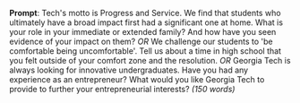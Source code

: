 **Prompt**: Tech's motto is Progress and Service. We find that students who ultimately have a broad impact first had a significant one at home. What is your role in your immediate or extended family? And how have you seen evidence of your impact on them?
_OR_ We challenge our students to 'be comfortable being uncomfortable'. Tell us about a time in high school that you felt outside of your comfort zone and the resolution.
_OR_ Georgia Tech is always looking for innovative undergraduates. Have you had any experience as an entrepreneur? What would you like Georgia Tech to provide to further your entrepreneurial interests?
_(150 words)_
